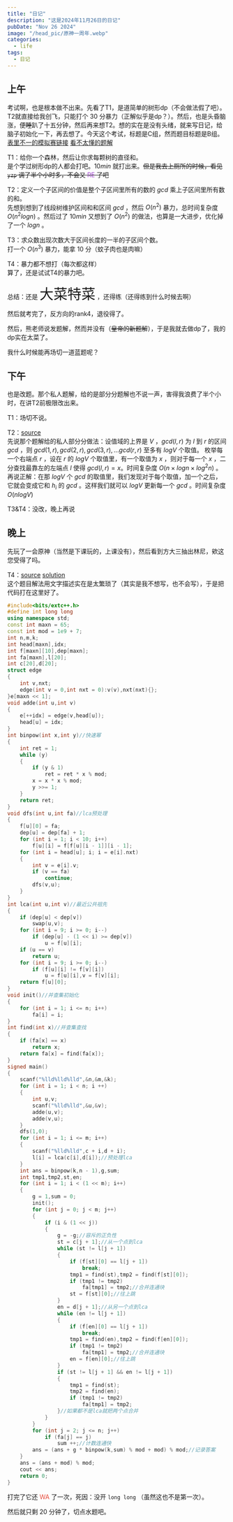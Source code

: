 ```yaml
---
title: "日记"
description: "这是2024年11月26日的日记"
pubDate: "Nov 26 2024"
image: "/head_pic/原神一周年.webp"
categories:
  - life
tags:
  - 日记
---
```


## 上午
考试啊，也是根本做不出来。先看了T1，是道简单的树形dp（不会做法假了吧）。T2就直接给我创飞，只能打个 $30$ 分暴力（正解似乎是dp？）。然后，也是头昏脑涨，便~~睡~~趴了十五分钟，然后再来想T2。想的实在是没有头绪，就来写日记，给脑子初始化一下，再去想了。今天这个考试，标题是C组，然而题目标题是B组。  
<a href = "https://local.cwoi.com.cn:8443/contest/C0657" target = "_blank">表里不一的模拟赛链接</a> <a href = "https://gitee.com/ybz2010/OI/raw/main/exam/2024-11-26/1126%20C%E7%BB%84%E9%A2%98%E8%A7%A3.pdf" target = "_blank">看不太懂的题解</a>

T1：给你一个森林，然后让你求每颗树的直径和。  
是个学过树形dp的人都会打吧。$10min$ 就打出来。~~但是我去上厕所的时候，看见 `yzp` 调了半个小时多，不会又 <font color = "#9D3DCF">RE</font> 了吧~~

T2：定义一个子区间的价值是整个子区间里所有的数的 $gcd$ 乘上子区间里所有数的和。  
先想到想到了线段树维护区间和和区间 $gcd$ ，然后 $O(n^2)$ 暴力，总时间复杂度 $O(n^2logn)$ 。然后过了 $10min$ 又想到了 $O(n^2)$ 的做法，也算是一大进步，优化掉了一个 $logn$ 。

T3：求众数出现次数大于区间长度的一半的子区间个数。  
打一个 $O(n^3)$ 暴力，能拿 $10$ 分（蚊子肉也是肉嘛）

T4：暴力都不想打（每次都这样）  
算了，还是试试T4的暴力吧。

总结：还是 <font size = "6px">大菜特菜</font> ，还得练（还得练到什么时候去啊）

然后就考完了，反方向的rank4，退役得了。

然后，熊老师说发题解，然而并没有（~~皇帝的新题解~~），于是我就去做dp了，我的dp实在太菜了。

我什么时候能再场切一道蓝题呢？

## 下午
也是改题。那个私人题解，给的是部分分题解也不说一声，害得我浪费了半个小时，在讲T2前极限改出来。

T1：场切不说。

T2：<a href = "https://www.luogu.com.cn/problem/P9032" target = "_blank">source</a>  
先说那个题解给的私人部分分做法：设值域的上界是 $V$ ，$gcd(l,r)$ 为 $l$ 到 $r$ 的区间 $gcd$ ，则 $gcd(1,r),gcd(2,r),gcd(3,r),...gcd(r,r)$ 至多有 $logV$ 个取值。 
枚举每一个右端点 $r$ ，设在 $r$ 的 $logV$ 个取值里，有一个取值为 $x$ ，则对于每一个 $x$ ，二分查找最靠左的左端点 $l$ 使得 $gcd(l,r) = x$。时间复杂度 $O(n \times logn \times log^2n)$ 。  
再说正解：在那 $logV$ 个 $gcd$ 的取值里，我们发现对于每个取值，加一个之后，它就会变成它和 $h_i$ 的 $gcd$ 。这样我们就可以 $logV$ 更新每一个 $gcd$ 。时间复杂度 $O(nlogV)$ 

T3&T4：没改，晚上再说

## 晚上
先玩了一会原神（当然是下课玩的，上课没有），然后看到方大三抽出林尼，欸这您受得了吗。

T4：<a href = "https://www.luogu.com.cn/problem/P8315" target = "_blank">source</a> <a href = "https://www.luogu.com.cn/article/1a4wf66q" target = "_blank">solution</a>  
这个题目解法用文字描述实在是太繁琐了（其实是我不想写，也不会写），于是把代码打在这里好了。
```cpp
#include<bits/extc++.h>
#define int long long
using namespace std;
const int maxn = 65;
const int mod = 1e9 + 7;
int n,m,k;
int head[maxn],idx;
int f[maxn][10],dep[maxn];
int fa[maxn],l[20];
int c[20],d[20];
struct edge
{
    int v,nxt;
    edge(int v = 0,int nxt = 0):v(v),nxt(nxt){};
}e[maxn << 1];
void adde(int u,int v)
{
    e[++idx] = edge(v,head[u]);
    head[u] = idx;
}
int binpow(int x,int y)//快速幂
{
    int ret = 1;
    while (y)
    {
        if (y & 1)
            ret = ret * x % mod;
        x = x * x % mod;
        y >>= 1;
    }
    return ret;
}
void dfs(int u,int fa)//lca预处理
{
    f[u][0] = fa;
    dep[u] = dep[fa] + 1;
    for (int i = 1; i < 10; i++)
        f[u][i] = f[f[u][i - 1]][i - 1];
    for (int i = head[u]; i; i = e[i].nxt)
    {
        int v = e[i].v;
        if (v == fa)
            continue;
        dfs(v,u);
    }
}
int lca(int u,int v)//最近公共祖先
{
    if (dep[u] < dep[v])
        swap(u,v);
    for (int i = 9; i >= 0; i--)
        if (dep[u] - (1 << i) >= dep[v])
            u = f[u][i];
    if (u == v)
        return u;
    for (int i = 9; i >= 0; i--)
        if (f[u][i] != f[v][i])
            u = f[u][i],v = f[v][i];
    return f[u][0];
}
void init()//并查集初始化
{
    for (int i = 1; i <= n; i++)
        fa[i] = i;
}
int find(int x)//并查集查找
{
    if (fa[x] == x)
        return x;
    return fa[x] = find(fa[x]);
}
signed main()
{
    scanf("%lld%lld%lld",&n,&m,&k);
    for (int i = 1; i < n; i ++)
    {
        int u,v;
        scanf("%lld%lld",&u,&v);
        adde(u,v);
        adde(v,u);
    }
    dfs(1,0);
    for (int i = 1; i <= m; i++)
    {
        scanf("%lld%lld",c + i,d + i);
        l[i] = lca(c[i],d[i]);//预处理lca
    }
    int ans = binpow(k,n - 1),g,sum;
    int tmp1,tmp2,st,en;
    for (int i = 1; i < (1 << m); i++)
    {
        g = 1,sum = 0;
        init();
        for (int j = 0; j < m; j++)
        {
            if (i & (1 << j))
            {
                g = -g;//容斥的正负性
                st = c[j + 1];//从一个点到lca
                while (st != l[j + 1])
                {
                    if (f[st][0] == l[j + 1])
                        break;
                    tmp1 = find(st),tmp2 = find(f[st][0]);
                    if (tmp1 != tmp2)
                        fa[tmp1] = tmp2;//合并连通块
                    st = f[st][0];//往上跳
                }
                en = d[j + 1];//从另一个点到lca
                while (en != l[j + 1])
                {
                    if (f[en][0] == l[j + 1])
                        break;
                    tmp1 = find(en),tmp2 = find(f[en][0]);
                    if (tmp1 != tmp2)
                        fa[tmp1] = tmp2;//合并连通块
                    en = f[en][0];//往上跳
                }
                if (st != l[j + 1] && en != l[j + 1])
                {
                    tmp1 = find(st);
                    tmp2 = find(en);
                    if (tmp1 != tmp2)
                        fa[tmp1] = tmp2;
                }//如果都不是lca就把两个点合并
            }
        }
        for (int j = 2; j <= n; j++)
            if (fa[j] == j)
                sum ++;//计数连通快
        ans = (ans + g * binpow(k,sum) % mod + mod) % mod;//记录答案
    }
    ans = (ans + mod) % mod;
    cout << ans;
    return 0;
}
```  
打完了它还 <font color = "#E74C3C">WA</font> 了一次，死因：没开 `long long` （虽然这也不是第一次）。

然后就只剩 $20$ 分钟了，切点水题吧。
